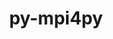 ---
title: "py-mpi4py"
layout: cache
categories: [package, develop-2023-10-15]
meta: {"versions": ["3.1.4"], "compilers": ["cce@=15.0.1", "gcc@=11.1.0", "gcc@=11.4.0", "gcc@=9.4.0", "oneapi@=2023.2.1"], "oss": ["rhel8", "ubuntu20.04"], "platforms": ["linux"], "targets": ["neoverse_v1", "ppc64le", "x86_64_v3", "zen4"], "stacks": ["data-vis-sdk", "e4s", "e4s-cray-rhel", "e4s-neoverse_v1", "e4s-oneapi", "e4s-power", "e4s-rocm-external", "root"], "num_specs": 13, "num_specs_by_stack": {"e4s-cray-rhel": 2, "root": 13, "e4s-neoverse_v1": 2, "e4s-power": 2, "data-vis-sdk": 2, "e4s": 3, "e4s-rocm-external": 1, "e4s-oneapi": 2}}
spec_details: [{"hash": "jipmomlr6lcpl2fwzirxjpj7bqm2s4qc", "compiler": "cce@=15.0.1", "versions": ["3.1.4"], "os": "rhel8", "platform": "linux", "target": "zen4", "variants": ["build_system=python_pip"], "stacks": ["e4s-cray-rhel", "root"], "size": "-", "tarball": "https://binaries.spack.io/develop-2023-10-15/build_cache/linux-rhel8-zen4/cce-15.0.1/py-mpi4py-3.1.4/linux-rhel8-zen4-cce-15.0.1-py-mpi4py-3.1.4-jipmomlr6lcpl2fwzirxjpj7bqm2s4qc.spack"}, {"hash": "jgmzblwpww55bhygob4lrtxaziytomhs", "compiler": "cce@=15.0.1", "versions": ["3.1.4"], "os": "rhel8", "platform": "linux", "target": "zen4", "variants": ["build_system=python_pip"], "stacks": ["e4s-cray-rhel", "root"], "size": "-", "tarball": "https://binaries.spack.io/develop-2023-10-15/build_cache/linux-rhel8-zen4/cce-15.0.1/py-mpi4py-3.1.4/linux-rhel8-zen4-cce-15.0.1-py-mpi4py-3.1.4-jgmzblwpww55bhygob4lrtxaziytomhs.spack"}, {"hash": "qgeyvyd3ge6ygcgs5dxxpaydclt45w2l", "compiler": "gcc@=11.4.0", "versions": ["3.1.4"], "os": "ubuntu20.04", "platform": "linux", "target": "neoverse_v1", "variants": ["build_system=python_pip"], "stacks": ["root", "e4s-neoverse_v1"], "size": "-", "tarball": "https://binaries.spack.io/develop-2023-10-15/build_cache/linux-ubuntu20.04-neoverse_v1/gcc-11.4.0/py-mpi4py-3.1.4/linux-ubuntu20.04-neoverse_v1-gcc-11.4.0-py-mpi4py-3.1.4-qgeyvyd3ge6ygcgs5dxxpaydclt45w2l.spack"}, {"hash": "ziraecpzsxm5zjdyvymyitu2ja7djhe7", "compiler": "gcc@=11.4.0", "versions": ["3.1.4"], "os": "ubuntu20.04", "platform": "linux", "target": "neoverse_v1", "variants": ["build_system=python_pip"], "stacks": ["root", "e4s-neoverse_v1"], "size": "-", "tarball": "https://binaries.spack.io/develop-2023-10-15/build_cache/linux-ubuntu20.04-neoverse_v1/gcc-11.4.0/py-mpi4py-3.1.4/linux-ubuntu20.04-neoverse_v1-gcc-11.4.0-py-mpi4py-3.1.4-ziraecpzsxm5zjdyvymyitu2ja7djhe7.spack"}, {"hash": "66c3ow7ivxav75izvl5xxu7z555yfbmm", "compiler": "gcc@=9.4.0", "versions": ["3.1.4"], "os": "ubuntu20.04", "platform": "linux", "target": "ppc64le", "variants": ["build_system=python_pip"], "stacks": ["e4s-power", "root"], "size": "-", "tarball": "https://binaries.spack.io/develop-2023-10-15/build_cache/linux-ubuntu20.04-ppc64le/gcc-9.4.0/py-mpi4py-3.1.4/linux-ubuntu20.04-ppc64le-gcc-9.4.0-py-mpi4py-3.1.4-66c3ow7ivxav75izvl5xxu7z555yfbmm.spack"}, {"hash": "tvkcp6hn23fgtbhcj6cno5etxri2ijkg", "compiler": "gcc@=9.4.0", "versions": ["3.1.4"], "os": "ubuntu20.04", "platform": "linux", "target": "ppc64le", "variants": ["build_system=python_pip"], "stacks": ["e4s-power", "root"], "size": "-", "tarball": "https://binaries.spack.io/develop-2023-10-15/build_cache/linux-ubuntu20.04-ppc64le/gcc-9.4.0/py-mpi4py-3.1.4/linux-ubuntu20.04-ppc64le-gcc-9.4.0-py-mpi4py-3.1.4-tvkcp6hn23fgtbhcj6cno5etxri2ijkg.spack"}, {"hash": "3bfixm4d54nqlenzm36yby56zzbnbxiv", "compiler": "gcc@=11.1.0", "versions": ["3.1.4"], "os": "ubuntu20.04", "platform": "linux", "target": "x86_64_v3", "variants": ["build_system=python_pip"], "stacks": ["root", "data-vis-sdk"], "size": "-", "tarball": "https://binaries.spack.io/develop-2023-10-15/build_cache/linux-ubuntu20.04-x86_64_v3/gcc-11.1.0/py-mpi4py-3.1.4/linux-ubuntu20.04-x86_64_v3-gcc-11.1.0-py-mpi4py-3.1.4-3bfixm4d54nqlenzm36yby56zzbnbxiv.spack"}, {"hash": "32zi3nwiurnrotojevl2fxcmih26jpjh", "compiler": "gcc@=11.1.0", "versions": ["3.1.4"], "os": "ubuntu20.04", "platform": "linux", "target": "x86_64_v3", "variants": ["build_system=python_pip"], "stacks": ["root", "data-vis-sdk"], "size": "-", "tarball": "https://binaries.spack.io/develop-2023-10-15/build_cache/linux-ubuntu20.04-x86_64_v3/gcc-11.1.0/py-mpi4py-3.1.4/linux-ubuntu20.04-x86_64_v3-gcc-11.1.0-py-mpi4py-3.1.4-32zi3nwiurnrotojevl2fxcmih26jpjh.spack"}, {"hash": "cisgegknnhrqn4ytv7bphgf4n343gytr", "compiler": "gcc@=11.4.0", "versions": ["3.1.4"], "os": "ubuntu20.04", "platform": "linux", "target": "x86_64_v3", "variants": ["build_system=python_pip"], "stacks": ["e4s", "root"], "size": "-", "tarball": "https://binaries.spack.io/develop-2023-10-15/build_cache/linux-ubuntu20.04-x86_64_v3/gcc-11.4.0/py-mpi4py-3.1.4/linux-ubuntu20.04-x86_64_v3-gcc-11.4.0-py-mpi4py-3.1.4-cisgegknnhrqn4ytv7bphgf4n343gytr.spack"}, {"hash": "w7jutlawsyzvfndrzzc6hzi4kuw4hqbf", "compiler": "gcc@=11.4.0", "versions": ["3.1.4"], "os": "ubuntu20.04", "platform": "linux", "target": "x86_64_v3", "variants": ["build_system=python_pip"], "stacks": ["e4s", "root", "e4s-rocm-external"], "size": "-", "tarball": "https://binaries.spack.io/develop-2023-10-15/build_cache/linux-ubuntu20.04-x86_64_v3/gcc-11.4.0/py-mpi4py-3.1.4/linux-ubuntu20.04-x86_64_v3-gcc-11.4.0-py-mpi4py-3.1.4-w7jutlawsyzvfndrzzc6hzi4kuw4hqbf.spack"}, {"hash": "c5txg2n3fhf5mfx5wpdyo7r2kcewdagj", "compiler": "gcc@=11.4.0", "versions": ["3.1.4"], "os": "ubuntu20.04", "platform": "linux", "target": "x86_64_v3", "variants": ["build_system=python_pip"], "stacks": ["e4s", "root"], "size": "-", "tarball": "https://binaries.spack.io/develop-2023-10-15/build_cache/linux-ubuntu20.04-x86_64_v3/gcc-11.4.0/py-mpi4py-3.1.4/linux-ubuntu20.04-x86_64_v3-gcc-11.4.0-py-mpi4py-3.1.4-c5txg2n3fhf5mfx5wpdyo7r2kcewdagj.spack"}, {"hash": "yjhaoktmzmyjksmgnkfik2t7w35jf26s", "compiler": "oneapi@=2023.2.1", "versions": ["3.1.4"], "os": "ubuntu20.04", "platform": "linux", "target": "x86_64_v3", "variants": ["build_system=python_pip"], "stacks": ["root", "e4s-oneapi"], "size": "-", "tarball": "https://binaries.spack.io/develop-2023-10-15/build_cache/linux-ubuntu20.04-x86_64_v3/oneapi-2023.2.1/py-mpi4py-3.1.4/linux-ubuntu20.04-x86_64_v3-oneapi-2023.2.1-py-mpi4py-3.1.4-yjhaoktmzmyjksmgnkfik2t7w35jf26s.spack"}, {"hash": "tpxswj3okzlc5nkub3fr7figfwf4mdec", "compiler": "oneapi@=2023.2.1", "versions": ["3.1.4"], "os": "ubuntu20.04", "platform": "linux", "target": "x86_64_v3", "variants": ["build_system=python_pip"], "stacks": ["root", "e4s-oneapi"], "size": "-", "tarball": "https://binaries.spack.io/develop-2023-10-15/build_cache/linux-ubuntu20.04-x86_64_v3/oneapi-2023.2.1/py-mpi4py-3.1.4/linux-ubuntu20.04-x86_64_v3-oneapi-2023.2.1-py-mpi4py-3.1.4-tpxswj3okzlc5nkub3fr7figfwf4mdec.spack"}]
---